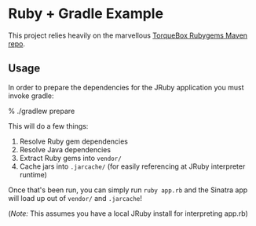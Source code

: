 # Ruby + Gradle Example

This project relies heavily on the marvellous [TorqueBox Rubygems Maven
repo](hhttp://rubygems-proxy.torquebox.org/).


## Usage

In order to prepare the dependencies for the JRuby application you must invoke
gradle:


  % ./gradlew prepare

This will do a few things:

 1. Resolve Ruby gem dependencies
 1. Resolve Java dependencies
 1. Extract Ruby gems into `vendor/`
 1. Cache jars into `.jarcache/` (for easily referencing at JRuby interpreter runtime)

Once that's been run, you can simply run `ruby app.rb` and the Sinatra app will
load up out of `vendor/` and `.jarcache`!

(*Note:* This assumes you have a local JRuby install for interpreting app.rb)
